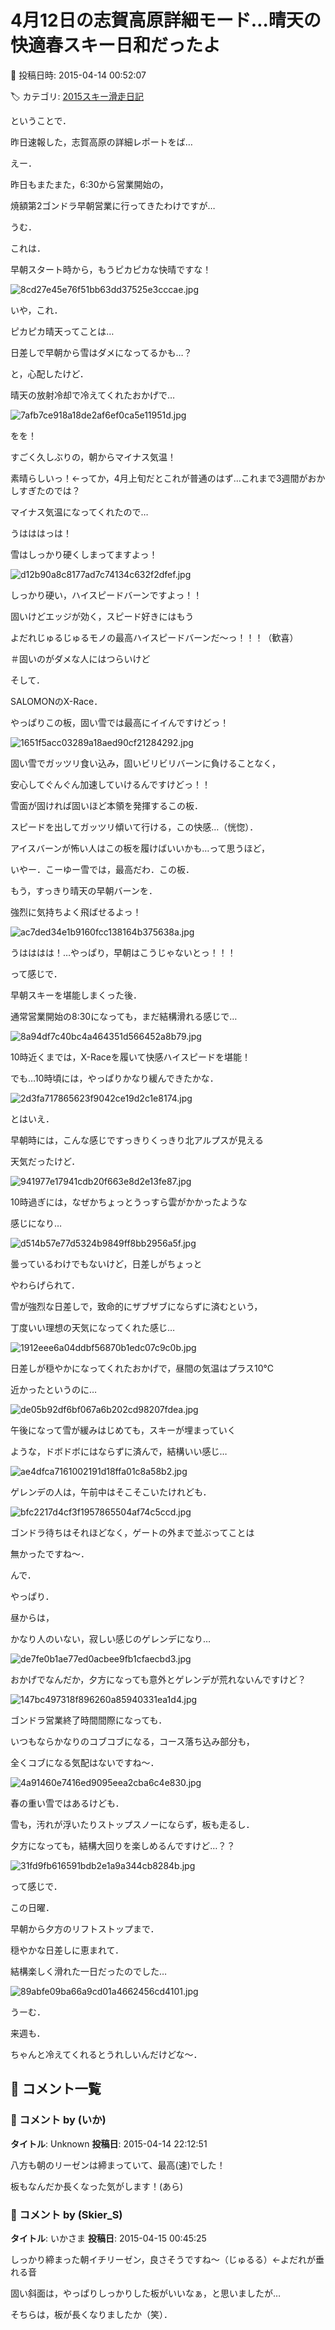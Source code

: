 # 4月12日の志賀高原詳細モード…晴天の快適春スキー日和だったよ

📅 投稿日時: 2015-04-14 00:52:07

🏷️ カテゴリ: [2015スキー滑走日記](c09ea645cfc085f86dfcd80f49599dd89.md)

ということで．


昨日速報した，志賀高原の詳細レポートをば…





えー．


昨日もまたまた，6:30から営業開始の，


焼額第2ゴンドラ早朝営業に行ってきたわけですが…





うむ．


これは．


早朝スタート時から，もうピカピカな快晴ですな！




![8cd27e45e76f51bb63dd37525e3cccae.jpg](images/8cd27e45e76f51bb63dd37525e3cccae.jpg)







いや，これ．


ピカピカ晴天ってことは…


日差しで早朝から雪はダメになってるかも…？


と，心配したけど．





晴天の放射冷却で冷えてくれたおかげで…




![7afb7ce918a18de2af6ef0ca5e11951d.jpg](images/7afb7ce918a18de2af6ef0ca5e11951d.jpg)




をを！


すごく久しぶりの，朝からマイナス気温！


素晴らしいっ！←ってか，4月上旬だとこれが普通のはず…これまで3週間がおかしすぎたのでは？





マイナス気温になってくれたので…


うはははっは！


雪はしっかり硬くしまってますよっ！




![d12b90a8c8177ad7c74134c632f2dfef.jpg](images/d12b90a8c8177ad7c74134c632f2dfef.jpg)




しっかり硬い，ハイスピードバーンですよっ！！


固いけどエッジが効く，スピード好きにはもう


よだれじゅるじゅるモノの最高ハイスピードバーンだ～っ！！！（歓喜）


＃固いのがダメな人にはつらいけど





そして．


SALOMONのX-Race．


やっぱりこの板，固い雪では最高にイイんですけどっ！




![1651f5acc03289a18aed90cf21284292.jpg](images/1651f5acc03289a18aed90cf21284292.jpg)




固い雪でガッツリ食い込み，固いビリビリバーンに負けることなく，


安心してぐんぐん加速していけるんですけどっ！！





雪面が固ければ固いほど本領を発揮するこの板．


スピードを出してガッツリ傾いて行ける，この快感…（恍惚）．


アイスバーンが怖い人はこの板を履けばいいかも…って思うほど，


いやー．こーゆー雪では，最高だわ．この板．





もう，すっきり晴天の早朝バーンを．


強烈に気持ちよく飛ばせるよっ！




![ac7ded34e1b9160fcc138164b375638a.jpg](images/ac7ded34e1b9160fcc138164b375638a.jpg)




うはははは！…やっぱり，早朝はこうじゃないとっ！！！





って感じで．


早朝スキーを堪能しまくった後．


通常営業開始の8:30になっても，まだ結構滑れる感じで…




![8a94df7c40bc4a464351d566452a8b79.jpg](images/8a94df7c40bc4a464351d566452a8b79.jpg)




10時近くまでは，X-Raceを履いて快感ハイスピードを堪能！





でも…10時頃には，やっぱりかなり緩んできたかな．




![2d3fa717865623f9042ce19d2c1e8174.jpg](images/2d3fa717865623f9042ce19d2c1e8174.jpg)







とはいえ．


早朝時には，こんな感じですっきりくっきり北アルプスが見える


天気だったけど．




![941977e17941cdb20f663e8d2e13fe87.jpg](images/941977e17941cdb20f663e8d2e13fe87.jpg)




10時過ぎには，なぜかちょっとうっすら雲がかかったような


感じになり…




![d514b57e77d5324b9849ff8bb2956a5f.jpg](images/d514b57e77d5324b9849ff8bb2956a5f.jpg)




曇っているわけでもないけど，日差しがちょっと


やわらげられて．


雪が強烈な日差しで，致命的にザブザブにならずに済むという，


丁度いい理想の天気になってくれた感じ…




![1912eee6a04ddbf56870b1edc07c9c0b.jpg](images/1912eee6a04ddbf56870b1edc07c9c0b.jpg)




日差しが穏やかになってくれたおかげで，昼間の気温はプラス10℃


近かったというのに…




![de05b92df6bf067a6b202cd98207fdea.jpg](images/de05b92df6bf067a6b202cd98207fdea.jpg)




午後になって雪が緩みはじめても，スキーが埋まっていく


ような，ドボドボにはならずに済んで，結構いい感じ…




![ae4dfca7161002191d18ffa01c8a58b2.jpg](images/ae4dfca7161002191d18ffa01c8a58b2.jpg)







ゲレンデの人は，午前中はそこそこいたけれども．




![bfc2217d4cf3f1957865504af74c5ccd.jpg](images/bfc2217d4cf3f1957865504af74c5ccd.jpg)




ゴンドラ待ちはそれほどなく，ゲートの外まで並ぶってことは


無かったですね～．





んで．


やっぱり．


昼からは，


かなり人のいない，寂しい感じのゲレンデになり…




![de7fe0b1ae77ed0acbee9fb1cfaecbd3.jpg](images/de7fe0b1ae77ed0acbee9fb1cfaecbd3.jpg)




おかげでなんだか，夕方になっても意外とゲレンデが荒れないんですけど？




![147bc497318f896260a85940331ea1d4.jpg](images/147bc497318f896260a85940331ea1d4.jpg)







ゴンドラ営業終了時間間際になっても．


いつもならかなりのコブコブになる，コース落ち込み部分も，


全くコブになる気配はないですね～．




![4a91460e7416ed9095eea2cba6c4e830.jpg](images/4a91460e7416ed9095eea2cba6c4e830.jpg)




春の重い雪ではあるけども．


雪も，汚れが浮いたりストップスノーにならず，板も走るし．


夕方になっても，結構大回りを楽しめるんですけど…？？




![31fd9fb616591bdb2e1a9a344cb8284b.jpg](images/31fd9fb616591bdb2e1a9a344cb8284b.jpg)







って感じで．


この日曜．


早朝から夕方のリフトストップまで．


穏やかな日差しに恵まれて．


結構楽しく滑れた一日だったのでした…




![89abfe09ba66a9cd01a4662456cd4101.jpg](images/89abfe09ba66a9cd01a4662456cd4101.jpg)







うーむ．


来週も．


ちゃんと冷えてくれるとうれしいんだけどな～．

## 💬 コメント一覧

### 💬 コメント by (いか)
**タイトル**: Unknown
**投稿日**: 2015-04-14 22:12:51

八方も朝のリーゼンは締まっていて、最高(速)でした！

板もなんだか長くなった気がします！(あら)

### 💬 コメント by (Skier_S)
**タイトル**: いかさま
**投稿日**: 2015-04-15 00:45:25

しっかり締まった朝イチリーゼン，良さそうですね～（じゅるる）←よだれが垂れる音



固い斜面は，やっぱりしっかりした板がいいなぁ，と思いましたが…

そちらは，板が長くなりましたか（笑）．

